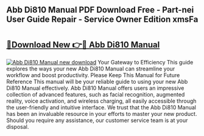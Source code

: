 ## Abb Di810 Manual PDF Download Free - Part-nei User Guide Repair - Service Owner Edition xmsFa

# <h2><a href="http://bc22143.oget.top/?id=Abb+Di810+Manual">🔗Download New 👉🔴 Abb Di810 Manual</a></h2>

[![Abb Di810 Manual new download](https://i.imgur.com/5g1atiW.png)](http://bc22143.oget.top/?id=Abb+Di810+Manual)
Your Gateway to Efficiency This guide explores the ways your new Abb Di810 Manual can streamline your workflow and boost productivity. Please Keep This Manual for Future Reference This manual will be your reliable guide to using your new Abb Di810 Manual effectively. Abb Di810 Manual offers users an impressive collection of advanced features, such as facial recognition, augmented reality, voice activation, and wireless charging, all easily accessible through the user-friendly and intuitive interface. We trust that the Abb Di810 Manual has been an invaluable resource in your efforts to master your new product. Should you require any assistance, our customer service team is at your disposal.
